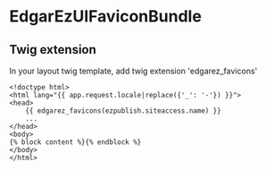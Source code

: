 # EdgarEzUIFaviconBundle

## Twig extension

In your layout twig template, add twig extension 'edgarez_favicons'

```twig
<!doctype html>
<html lang="{{ app.request.locale|replace({'_': '-'}) }}">
<head>
    {{ edgarez_favicons(ezpublish.siteaccess.name) }}
    ...
</head>
<body>
{% block content %}{% endblock %}
</body>
</html>
```
